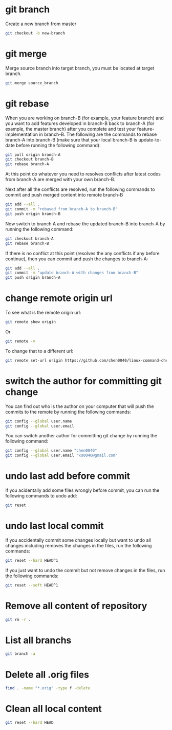 # git branch
Create a new branch from master
```bash
git checkout -b new-branch
```

# git merge 
Merge source branch into target branch, you must be located at target branch.
```bash
git merge source_branch
```

# git rebase 

When you are working on branch-B (for example, your feature branch) and you want to add features developed in branch-B back to branch-A (for example, the master branch) after you complete and test your feature-implementation in branch-B. The following are the commands to rebase branch-A into branch-B (make sure that your local branch-B is update-to-date before running the following command):

```bash
git pull origin branch-A 
git checkout branch-B 
git rebase branch-A 
```

At this point do whatever you need to resolves conflicts after latest codes from branch-A are merged with your own branch-B.

Next after all the conflicts are resolved, run the following commands to commit and push merged content into remote branch-B 

```bash 
git add --all .
git commit -m "rebased from branch-A to branch-B"
git push origin branch-B 
```

Now switch to branch A and rebase the updated branch-B into branch-A by running the following command:

```bash
git checkout branch-A 
git rebase branch-B 
```

If there is no conflict at this point (resolves the any conflicts if any before continue), then you can commit and push the changes to branch-A:

```bash
git add --all .
git commit -m "update branch-A with changes from branch-B"
git push origin branch-A 
```

# change remote origin url

To see what is the remote origin url:

```bash
git remote show origin 
```

Or

```bash
git remote -v
```

To change that to a different url:

```bash
git remote set-url origin https://github.com/chen0040/linux-command-cheatsheet.git
```

# switch the author for committing git change 

You can find out who is the author on your computer that will push the commits to the remote by running the following commands:

```bash
git config --global user.name
git config --global user.email
```

You can switch another author for committing git change by running the following command:

```bash
git config --global user.name "chen0040"
git config --global user.email "xs0040@gmail.com"
```

# undo last add before commit 

If you acidentally add some files wrongly before commit, you can run the following commands to undo add:

```bash
git reset
```

# undo last local commit 

If you accidentally commit some changes locally but want to undo all changes including removes the changes in the files, run the following commands:

```bash
git reset --hard HEAD^1
```

If you just want to undo the commit but not remove changes in the files, run the following commands:

```bash
git reset --soft HEAD^1
```

# Remove all content of repository

```bash
git rm -r .
```

# List all branchs
```bash
git branch -a
```

# Delete all .orig files
```bash
find . -name "*.orig" -type f -delete
```

# Clean all local content
```bash
git reset --hard HEAD
```





